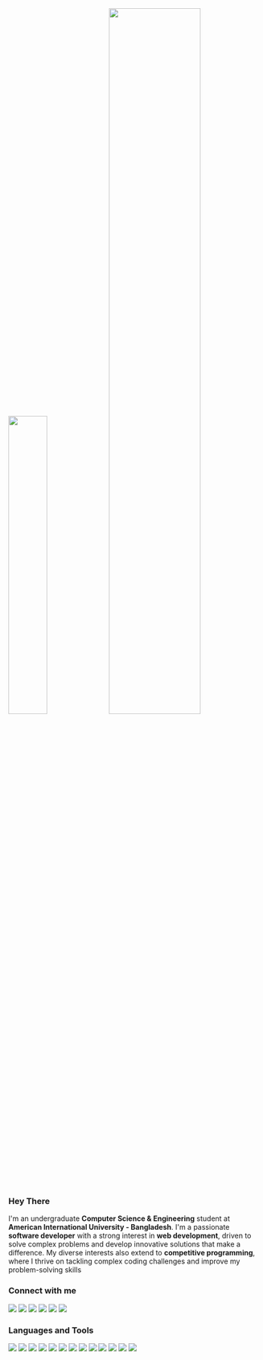 <!--
<div align = "center">
  <img src = "img/banner.png">
</div>
-->




<div>
  <img src = "https://github-readme-stats.vercel.app/api/top-langs/?username=tahsinhasib&show_icons=true&theme=dark&count_private=true&hide_border=false&layout=donut&langs_count=5&hide=plsql" width = "39%">
  <img src = "https://leetcard.jacoblin.cool/tahsinhasib?theme=dark" width = "60%">
</div>


<div>
  <h3>Hey There</h3>
  <p>I'm an undergraduate <strong>Computer Science & Engineering</strong> student at <strong>American International University - Bangladesh</strong>. I'm a passionate <strong>software developer</strong> with a strong interest in <strong>web development</strong>, driven to solve complex problems and develop innovative solutions that make a difference. My diverse interests also extend to <strong>competitive programming</strong>, where I thrive on tackling complex coding challenges and improve my problem-solving skills</p>
</div>

<div>
  <h3>Connect with me</h3>
  <img src = "https://img.shields.io/badge/Facebook-1877F2?style=flat&logo=facebook&logoColor=white">
  <img src = "https://img.shields.io/badge/Twitter-1DA1F2?style=flat&logo=twitter&logoColor=white">
  <img src = "https://img.shields.io/badge/Instagram-E4405F?style=flat&logo=instagram&logoColor=white">
  <img src = "https://aleen42.github.io/badges/src/stackoverflow.svg">
  <a href="https://codeforces.com/profile/tahsinhasib"><img src = "https://img.shields.io/badge/Codeforces-445f9d?style=flat&logo=Codeforces&logoColor=white"></a>
  <a href="https://leetcode.com/tahsinhasib/"><img src = "https://img.shields.io/badge/-LeetCode-FFA116?style=flat&logo=LeetCode&logoColor=black"></a>
</div>

<div>
  <h3>Languages and Tools</h3>
  <img src="https://skillicons.dev/icons?i=c" /><img>
  <img src="https://skillicons.dev/icons?i=cpp" />
  <img src="https://skillicons.dev/icons?i=java" />
  <img src="https://skillicons.dev/icons?i=cs" />
  <img src="https://skillicons.dev/icons?i=html" />
  <img src="https://skillicons.dev/icons?i=css" />
  <img src="https://skillicons.dev/icons?i=python" />
  <img src="https://skillicons.dev/icons?i=vscode" />
  <img src="https://skillicons.dev/icons?i=visualstudio" />
  <img src="https://skillicons.dev/icons?i=figma" />
  <img src="https://skillicons.dev/icons?i=git" />
  <img src="https://skillicons.dev/icons?i=mysql" />
  <img src="https://skillicons.dev/icons?i=ps" />
</div>

<!--
<div>
  <h3>Codeforces & Leetcode stats</h3>
  <img src = "https://codeforces-readme-stats.vercel.app/api/card?username=tahsinhasib">
  <img src = "https://leetcard.jacoblin.cool/tahsinhasib?theme=wtf" width = "50%">
</div>
-->
